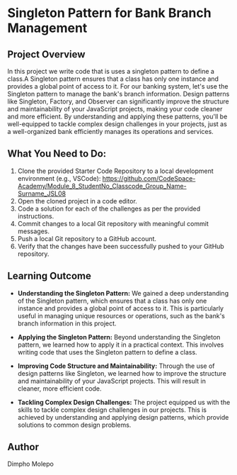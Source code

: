 # Singleton Pattern for Bank Branch Management

## Project Overview

In this project we write code that is uses a singleton pattern to define a class.A Singleton pattern ensures that a class has only one instance and provides a global point of access to it. For our banking system, let's use the Singleton pattern to manage the bank's branch information. Design patterns like Singleton, Factory, and Observer can significantly improve the structure and maintainability of your JavaScript projects, making your code cleaner and more efficient. By understanding and applying these patterns, you'll be well-equipped to tackle complex design challenges in your projects, just as a well-organized bank efficiently manages its operations and services.

## What You Need to Do:

1. Clone the provided Starter Code Repository to a local development environment (e.g., VSCode): https://github.com/CodeSpace-Academy/Module_8_StudentNo_Classcode_Group_Name-Surname_JSL08
2. Open the cloned project in a code editor.
3. Code a solution for each of the challenges as per the provided instructions.
4. Commit changes to a local Git repository with meaningful commit messages.
5. Push a local Git repository to a GitHub account.
6. Verify that the changes have been successfully pushed to your GitHub repository.

## Learning Outcome

+ **Understanding the Singleton Pattern:** We gained a deep understanding of the Singleton pattern, which ensures that a class has only one instance and provides a global point of access to it. This is particularly useful in managing unique resources or operations, such as the bank's branch information in this project.

+ **Applying the Singleton Pattern:** Beyond understanding the Singleton pattern, we learned how to apply it in a practical context. This involves writing code that uses the Singleton pattern to define a class.

+ **Improving Code Structure and Maintainability:** Through the use of design patterns like Singleton, we learned how to improve the structure and maintainability of your JavaScript projects. This will result in cleaner, more efficient code.

+ **Tackling Complex Design Challenges:** The project equipped us with the skills to tackle complex design challenges in our projects. This is achieved by understanding and applying design patterns, which provide solutions to common design problems.

## Author
Dimpho Molepo
